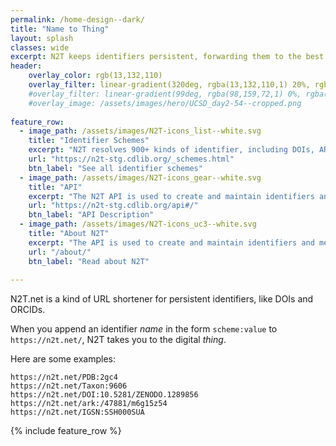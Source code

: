 ```yaml
---
permalink: /home-design--dark/
title: "Name to Thing"
layout: splash
classes: wide
excerpt: N2T keeps identifiers persistent, forwarding them to the best known web addresses.
header:
    overlay_color: rgb(13,132,110)
    overlay_filter: linear-gradient(320deg, rgba(13,132,110,1) 20%, rgba(98,159,72,1) 35%, rgba(44,137,112,1) 48%, rgba(107,157,85,1) 78%, rgba(8,121,141,1) 100%)
    #overlay_filter: linear-gradient(99deg, rgba(98,159,72,1) 0%, rgba(98,159,72,0.5) 58%, rgba(98,159,72,0.1) 100%)
    #overlay_image: /assets/images/hero/UCSD_day2-54--cropped.png
    
feature_row:
  - image_path: /assets/images/N2T-icons_list--white.svg
    title: "Identifier Schemes"
    excerpt: "N2T resolves 900+ kinds of identifier, including DOIs, ARKs, and ORCIDs."
    url: "https://n2t-stg.cdlib.org/_schemes.html"
    btn_label: "See all identifier schemes"
  - image_path: /assets/images/N2T-icons_gear--white.svg
    title: "API"
    excerpt: "The N2T API is used to create and maintain identifiers and metadata."
    url: "https://n2t-stg.cdlib.org/api#/"
    btn_label: "API Description"
  - image_path: /assets/images/N2T-icons_uc3--white.svg
    title: "About N2T"
    excerpt: "The API is used to create and maintain identifiers and metadata. "
    url: "/about/"
    btn_label: "Read about N2T"
    
---
```


N2T.net is a kind of URL shortener for persistent identifiers, like DOIs and ORCIDs. 

When you append an identifier *name* in the form `scheme:value` to `https://n2t.net/`, N2T takes you to the digital *thing*.

Here are some examples:

```
https://n2t.net/PDB:2gc4
https://n2t.net/Taxon:9606
https://n2t.net/DOI:10.5281/ZENODO.1289856
https://n2t.net/ark:/47881/m6g15z54
https://n2t.net/IGSN:SSH000SUA
```

{% include feature_row %}

